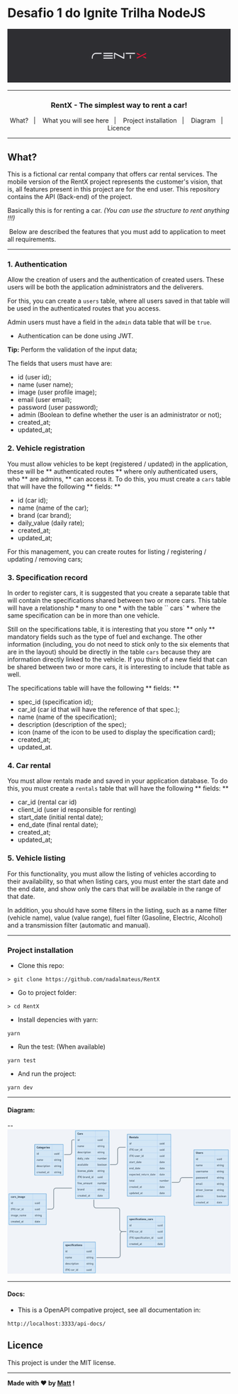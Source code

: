 # Desafio 1 do Ignite Trilha NodeJS

<img alt="RentX" src="./github/logo.png"/>

-----

<h3 align="center">
RentX - The simplest way to rent a car!
 </h3>

<p align="center"></blockquote>

<p align="center">
  <a>What?</a>&nbsp;&nbsp;&nbsp;|&nbsp;&nbsp;&nbsp;
  <a>What you will see here</a>&nbsp;&nbsp;&nbsp;|&nbsp;&nbsp;&nbsp;
  <a>Project installation</a>&nbsp;&nbsp;&nbsp;|&nbsp;&nbsp;&nbsp;
  <a>Diagram</a>&nbsp;&nbsp;&nbsp;|&nbsp;&nbsp;&nbsp;
  <a>Licence</a>
</p>

---

## What?

This is a fictional car rental company that offers car rental services. The mobile version of the RentX project represents the customer's vision, that is, all features present in this project are for the end user. This repository contains the API (Back-end) of the project.

Basically this is for renting a car. *(You can use the structure to rent anything !!!)*

 Below are described the features that you must add to application to meet all requirements.

---

### **1. Authentication**

Allow the creation of users and the authentication of created users. These users will be both the application administrators and the deliverers.

For this, you can create a `users` table, where all users saved in that table will be used in the authenticated routes that you access.

Admin users must have a field in the `admin` data table that will be `true`.

- Authentication can be done using JWT.

**Tip:**  Perform the validation of the input data;

The fields that users must have are:

- id (user id);
- name (user name);
- image (user profile image);
- email (user email);
- password (user password);
- admin (Boolean to define whether the user is an administrator or not);
- created_at;
- updated_at;

### 2. **Vehicle registration**

You must allow vehicles to be kept (registered / updated) in the application, these will be ** authenticated routes ** where only authenticated users, who ** are admins, ** can access it. To do this, you must create a `cars` table that will have the following ** fields: **

- id (car id);
- name (name of the car);
- brand (car brand);
- daily_value (daily rate);
- created_at;
- updated_at;

For this management, you can create routes for listing / registering / updating / removing cars;

### 3. **Specification record**

In order to register cars, it is suggested that you create a separate table that will contain the specifications shared between two or more cars. This table will have a relationship * many to one * with the table `` cars` * where the same specification can be in more than one vehicle.

Still on the specifications table, it is interesting that you store ** only ** mandatory fields such as the type of fuel and exchange. The other information (including, you do not need to stick only to the six elements that are in the layout) should be directly in the table `cars` because they are information directly linked to the vehicle. If you think of a new field that can be shared between two or more cars, it is interesting to include that table as well.

The specifications table will have the following ** fields: **

- spec_id (specification id);
- car_id (car id that will have the reference of that spec.);
- name (name of the specification);
- description (description of the spec);
- icon (name of the icon to be used to display the specification card);
- created_at;
- updated_at.

### 4. **Car rental**

You must allow rentals made and saved in your application database. To do this, you must create a `rentals` table that will have the following ** fields: **

- car_id (rental car id)
- client_id (user id responsible for renting)
- start_date (initial rental date);
- end_date (final rental date);
- created_at;
- updated_at;


### 5. **Vehicle listing**

For this functionality, you must allow the listing of vehicles according to their availability, so that when listing cars, you must enter the start date and the end date, and show only the cars that will be available in the range of that date.

In addition, you should have some filters in the listing, such as a name filter (vehicle name), value (value range), fuel filter (Gasoline, Electric, Alcohol) and a transmission filter (automatic and manual).

---

### **Project installation**


- Clone this repo:

```
> git clone https://github.com/nadalmateus/RentX
```

- Go to project folder:

```
> cd RentX
```

- Install depencies with yarn:

```
yarn
```

- Run the test: (When available)

```
yarn test
```

- And run the project:

```
yarn dev
```
---
#### **Diagram:**

<p>--
<img alt="Digram" src="./github/diagrama.png" />


---
#### **Docs:**

- This is a OpenAPI compative project, see all documentation in:

```
http://localhost:3333/api-docs/
```


## **Licence**

This project is under the MIT license.

---

**Made with ❤ by <a href="https://www.linkedin.com/in/nadalmateus/">Matt</a> !**
